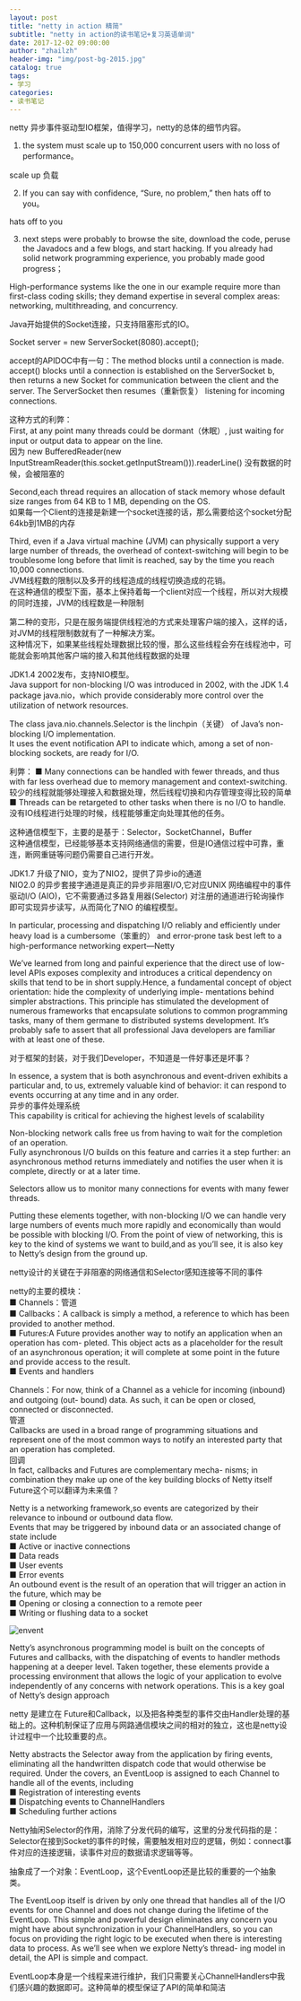 ```yaml
---    
layout: post  
title: "netty in action 精简"  
subtitle: "netty in action的读书笔记+复习英语单词"  
date: 2017-12-02 09:00:00  
author: "zhailzh"  
header-img: "img/post-bg-2015.jpg"  
catalog: true  
tags:  
- 学习  
categories:  
- 读书笔记
---  
```

netty 异步事件驱动型IO框架，值得学习，netty的总体的细节内容。
<!--more-->
1. the system must scale up to 150,000 concurrent users with no loss of performance。      

scale up 负载       

2. If you can say with confidence, “Sure, no problem,” then hats off to you。    

hats off to you     

3. next steps were probably to browse the site, download the code, peruse the Javadocs and a few blogs, and start hacking. If you already had solid network programming experience, you probably made good progress；      

High-performance systems like the one in our example require more than first-class coding skills; they demand expertise in several complex areas: networking, multithreading, and concurrency.      

Java开始提供的Socket连接，只支持阻塞形式的IO。       

Socket server = new ServerSocket(8080).accept();      

accept的APIDOC中有一句：The method blocks until a connection is made.
accept() blocks until a connection is established on the ServerSocket b, then returns a new Socket for communication between the client and the server. The ServerSocket then resumes（重新恢复） listening for incoming connections.      


这种方式的利弊：        
First, at any point many threads could be dormant（休眠）, just waiting for input or output data to appear on the line.        
因为 new BufferedReader(new InputStreamReader(this.socket.getInputStream())).readerLine() 没有数据的时候，会被阻塞的        

Second,each thread requires an allocation of stack memory whose default size ranges from 64 KB to 1 MB, depending on the OS.             
如果每一个Client的连接是新建一个socket连接的话，那么需要给这个socket分配64kb到1MB的内存

Third, even if a Java virtual machine (JVM) can physically support a very large number of threads, the overhead of context-switching will begin to be troublesome long before that limit is reached, say by the time you reach 10,000 connections.          
JVM线程数的限制以及多开的线程造成的线程切换造成的花销。        
在这种通信的模型下面，基本上保持着每一个client对应一个线程，所以对大规模的同时连接，JVM的线程数是一种限制        


第二种的变形，只是在服务端提供线程池的方式来处理客户端的接入，这样的话，对JVM的线程限制数就有了一种解决方案。            
这种情况下，如果某些线程处理数据比较的慢，那么这些线程会夯在线程池中，可能就会影响其他客户端的接入和其他线程数据的处理           


JDK1.4 2002发布，支持NIO模型。           
Java support for non-blocking I/O was introduced in 2002, with the JDK 1.4 package java.nio，which provide considerably more control over the utilization of network resources.           

The class java.nio.channels.Selector is the linchpin（关键） of Java’s non-blocking I/O implementation.            
It uses the event notification API to indicate which, among a set of non-blocking sockets, are ready for I/O.              

利弊：
■ Many connections can be handled with fewer threads, and thus with far less overhead due to memory management and context-switching.            
较少的线程就能够处理接入和数据处理，然后线程切换和内存管理变得比较的简单        
■ Threads can be retargeted to other tasks when there is no I/O to handle.    
没有IO线程进行处理的时候，线程能够重定向处理其他的任务。          

这种通信模型下，主要的是基于：Selector，SocketChannel，Buffer       
这种通信模型，已经能够基本支持网络通信的需要，但是IO通信过程中可靠，重连，断网重链等问题仍需要自己进行开发。      

JDK1.7 升级了NIO，变为了NIO2，提供了异步io的通道           
NIO2.0 的异步套接字通道是真正的异步非阻塞I/O,它对应UNIX 网络编程中的事件驱动I/O (AIO)，它不需要通过多路复用器(Selector) 对注册的通道进行轮询操作即可实现异步读写，从而简化了NIO 的编程模型。           

In particular, processing and dispatching I/O reliably and efficiently under heavy load is a cumbersome（笨重的） and error-prone task best left to a high-performance networking expert—Netty             

We’ve learned from long and painful experience that the direct use of low-level APIs exposes complexity and introduces a critical dependency on skills that tend to be in short supply.Hence, a fundamental concept of object orientation: hide the complexity of underlying imple- mentations behind simpler abstractions.
This principle has stimulated the development of numerous frameworks that encapsulate solutions to common programming tasks, many of them germane to distributed systems development. It’s probably safe to assert that all professional Java developers are familiar with at least one of these.          

对于框架的封装，对于我们Developer，不知道是一件好事还是坏事？           


In essence, a system that is both asynchronous and event-driven exhibits a particular and, to us, extremely valuable kind of behavior: it can respond to events occurring at any time and in any order.          
异步的事件处理系统           
This capability is critical for achieving the highest levels of scalability    

Non-blocking network calls free us from having to wait for the completion of an operation.           
Fully asynchronous I/O builds on this feature and carries it a step further: an asynchronous method returns immediately and notifies the user when it is complete, directly or at a later time.      

Selectors allow us to monitor many connections for events with many fewer threads.           

Putting these elements together, with non-blocking I/O we can handle very large numbers of events much more rapidly and economically than would be possible with blocking I/O. From the point of view of networking, this is key to the kind of systems we want to build,and as you’ll see, it is also key to Netty’s design from the ground up.                

netty设计的关键在于非阻塞的网络通信和Selector感知连接等不同的事件             

netty的主要的模块：             
■ Channels：管道             
■ Callbacks：A callback is simply a method, a reference to which has been provided to another method.             
■ Futures:A Future provides another way to notify an application when an operation has com- pleted. This object acts as a placeholder for the result of an asynchronous operation; it will complete at some point in the future and provide access to the result.             
■ Events and handlers             

Channels：For now, think of a Channel as a vehicle for incoming (inbound) and outgoing (out- bound) data. As such, it can be open or closed, connected or disconnected.             
管道             
Callbacks are used in a broad range of programming situations and represent one of the most common ways to notify an interested party that an operation has completed.     
回调     
In fact, callbacks and Futures are complementary mecha- nisms; in combination they make up one of the key building blocks of Netty itself         
Future这个可以翻译为未来值？     

Netty is a networking framework,so events are categorized by their relevance to inbound or outbound data flow.    
Events that may be triggered by inbound data or an associated change of state include    
■ Active or inactive connections     
■ Data reads    
■ User events   
■ Error events   
An outbound event is the result of an operation that will trigger an action in the future, which may be    
■ Opening or closing a connection to a remote peer    
■ Writing or flushing data to a socket     

![envent](http://7xtrwx.com1.z0.glb.clouddn.com/82d4921691f30a71bea6f4b204353f8b.png)    

Netty’s asynchronous programming model is built on the concepts of Futures and callbacks, with the dispatching of events to handler methods happening at a deeper level. Taken together, these elements provide a processing environment that allows the logic of your application to evolve independently of any concerns with network operations. This is a key goal of Netty’s design approach   

netty 是建立在 Future和Callback，以及把各种类型的事件交由Handler处理的基础上的。这种机制保证了应用与网路通信模块之间的相对的独立，这也是netty设计过程中一个比较重要的点。      

Netty abstracts the Selector away from the application by firing events, eliminating all the handwritten dispatch code that would otherwise be required. Under the covers, an EventLoop is assigned to each Channel to handle all of the events, including      
■ Registration of interesting events      
■ Dispatching events to ChannelHandlers      
■ Scheduling further actions      

Netty抽闲Selector的作用，消除了分发代码的编写，这里的分发代码指的是：Selector在接到Socket的事件的时候，需要触发相对应的逻辑，例如：connect事件对应的连接逻辑，读事件对应的数据请求逻辑等等。      

抽象成了一个对象：EventLoop，这个EventLoop还是比较的重要的一个抽象类。      

The EventLoop itself is driven by only one thread that handles all of the I/O events for one Channel and does not change during the lifetime of the EventLoop. This simple and powerful design eliminates any concern you might have about synchronization in your ChannelHandlers, so you can focus on providing the right logic to be executed when there is interesting data to process. As we’ll see when we explore Netty’s thread- ing model in detail, the API is simple and compact.

EventLoop本身是一个线程来进行维护，我们只需要关心ChannelHandlers中我们感兴趣的数据即可。这种简单的模型保证了API的简单和简洁
